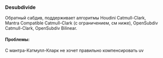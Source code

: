 ### Desubdivide
Обратный сабдив, поддерживает алгоритмы Houdini Catmull-Clark, Mantra Compatible Catmull-Clark (с ограничением, см ниже), OpenSubdiv Catmull-Clark, OpenSubdiv Bilinear.
#### Проблемы:
C мантра-Катмулл-Кларк не хочет правильно компенсировать uv
